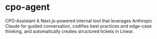 # cpo-agent
CPO-Assistant A Next.js–powered internal tool that leverages Anthropic Claude for guided conversation, codifies best practices and edge-case thinking, and automatically creates structured tickets in Linear.
